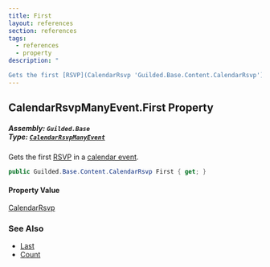 ```yaml
---
title: First
layout: references
section: references
tags:
  - references
  - property
description: "

Gets the first [RSVP](CalendarRsvp 'Guilded.Base.Content.CalendarRsvp') in a [calendar event](CalendarEvent 'Guilded.Base.Content.CalendarEvent')."
---
```


## CalendarRsvpManyEvent.First Property
##### **Assembly:** `Guilded.Base`<br/>**Type:** [`CalendarRsvpManyEvent`](CalendarRsvpManyEvent 'Guilded.Base.Events.CalendarRsvpManyEvent')

Gets the first [RSVP](CalendarRsvp 'Guilded.Base.Content.CalendarRsvp') in a [calendar event](CalendarEvent 'Guilded.Base.Content.CalendarEvent').

```csharp
public Guilded.Base.Content.CalendarRsvp First { get; }
```

#### Property Value
[CalendarRsvp](CalendarRsvp 'Guilded.Base.Content.CalendarRsvp')

### See Also
- [Last](CalendarRsvpManyEvent.Last 'Guilded.Base.Events.CalendarRsvpManyEvent.Last')
- [Count](CalendarRsvpManyEvent.Count 'Guilded.Base.Events.CalendarRsvpManyEvent.Count')